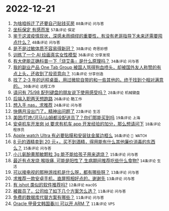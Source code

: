 # 2022-12-21

1. [为啥咱拆迁了还要自己贴钱买房](https://www.v2ex.com/t/903844) `88条评论` `问与答`
1. [坐标保定 有感而发](https://www.v2ex.com/t/903884) `57条评论` `保定`
1. [鉴于这波疫情现状，深感未雨绸缪的重要性，有没有老哥指导下未来还需要囤点什么？](https://www.v2ex.com/t/903868) `48条评论` `问与答`
1. [是不是过敏体质不容易得新冠？](https://www.v2ex.com/t/903860) `38条评论` `奇思妙想`
1. [训练了一个 AI 绘画真实女性模型](https://www.v2ex.com/t/903861) `36条评论` `分享发现`
1. [有大佬能正确科普一下「烧艾条」是什么原理吗？](https://www.v2ex.com/t/903909) `34条评论` `问与答`
1. [我的副业产品 One Tab Group 被国人骂得狗血喷头，却被国外友人称赞的有点上头，还收到了投资意向？](https://www.v2ex.com/t/903859) `31条评论` `分享创造`
1. [找了 2-3 年的远程桌面，用过微软自带的和一些其他的。终于找到个相对满意的。](https://www.v2ex.com/t/903853) `30条评论` `远程工作`
1. [请问有 75/98 配列键盘的朋友说下使用感受吗？](https://www.v2ex.com/t/903843) `28条评论` `机械键盘`
1. [后端入职两天想跑路](https://www.v2ex.com/t/903903) `26条评论` `酷工作`
1. [想入手 nas，求推荐](https://www.v2ex.com/t/903852) `24条评论` `问与答`
1. [快俩月没出门了，精神出问题了](https://www.v2ex.com/t/903874) `22条评论` `生活`
1. [美团/叮咚/河马/山姆都没配送员了？你们那能买到吗](https://www.v2ex.com/t/903902) `19条评论` `上海`
1. [安卓机车开发岗 jd 要求有机车 app 开发经验的加分，那么想请问下](https://www.v2ex.com/t/903889) `18条评论` `程序员`
1. [Apple watch Ultra 有必要贴膜和安装钛金属边框么](https://www.v2ex.com/t/903878) `16条评论` ` WATCH`
1. [8 元的酒精卖到 20 元+，买不到酒精，得用能有什么其他廉价消毒的东西么？](https://www.v2ex.com/t/903910) `15条评论` `问与答`
1. [小儿氨酚黄那敏颗粒 3g 能不能给孩子用来退烧？](https://www.v2ex.com/t/903873) `15条评论` `问与答`
1. [最近有点发烧 喉咙痛, 可能是阳性了,生病期间推荐吃些什么食物?](https://www.v2ex.com/t/903896) `14条评论` `生活`
1. [可以接电视的那种游戏机是什么呀，都有哪些呀？](https://www.v2ex.com/t/903879) `13条评论` `问与答`
1. [求推荐一款安卓手机，直屏照相好点的，谢谢先](https://www.v2ex.com/t/903855) `13条评论` `问与答`
1. [有 ishot 类似的软件推荐吗?](https://www.v2ex.com/t/903907) `12条评论` `macOS`
1. [被裁员了，公司给了如下几个方案怎么选？](https://www.v2ex.com/t/903918) `11条评论` `问与答`
1. [免费的数据库代替方案有哪些？](https://www.v2ex.com/t/903914) `11条评论` `问与答`
1. [Oracle 甲骨文韩国春川 可以开 ARM 了](https://www.v2ex.com/t/903901) `11条评论` `VPS`
